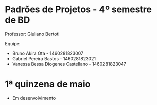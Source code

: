 # Padrões de Projetos - 4º semestre de BD

Professor: Giuliano Bertoti 

Equipe:
  - Bruno Akira Ota - 1460281823007
  - Gabriel Pereira Bastos - 1460281823021
  - Vanessa Bessa Diogenes Castellano - 1460281823047
 
# 1ª quinzena de maio
  - Em desenvolvimento
  
 
 
